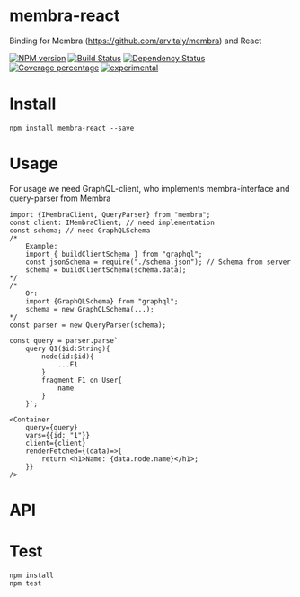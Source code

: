 # membra-react

Binding for Membra (https://github.com/arvitaly/membra) and React

[![NPM version][npm-image]][npm-url] [![Build Status][travis-image]][travis-url] [![Dependency Status][daviddm-image]][daviddm-url] [![Coverage percentage][coveralls-image]][coveralls-url]
[![experimental](http://badges.github.io/stability-badges/dist/experimental.svg)](http://github.com/badges/stability-badges)

# Install

    npm install membra-react --save

# Usage

For usage we need GraphQL-client, who implements membra-interface and query-parser from Membra

    import {IMembraClient, QueryParser} from "membra";
    const client: IMembraClient; // need implementation
    const schema; // need GraphQLSchema
    /*
        Example:
        import { buildClientSchema } from "graphql";
        const jsonSchema = require("./schema.json"); // Schema from server
        schema = buildClientSchema(schema.data);
    */
    /*
        Or:
        import {GraphQLSchema} from "graphql";
        schema = new GraphQLSchema(...);
    */
    const parser = new QueryParser(schema);

    const query = parser.parse`
        query Q1($id:String){
            node(id:$id){
                ...F1
            }
            fragment F1 on User{
                name
            }
        }`;

    <Container
        query={query}
        vars={{id: "1"}}
        client={client}
        renderFetched={(data)=>{
            return <h1>Name: {data.node.name}</h1>;
        }}
    />


# API



# Test

    npm install
    npm test

[npm-image]: https://badge.fury.io/js/membra-react.svg
[npm-url]: https://npmjs.org/package/membra-react
[travis-image]: https://travis-ci.org/arvitaly/membra-react.svg?branch=master
[travis-url]: https://travis-ci.org/arvitaly/membra-react
[daviddm-image]: https://david-dm.org/arvitaly/membra-react.svg?theme=shields.io
[daviddm-url]: https://david-dm.org/arvitaly/membra-react
[coveralls-image]: https://coveralls.io/repos/arvitaly/membra-react/badge.svg
[coveralls-url]: https://coveralls.io/r/arvitaly/membra-react